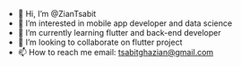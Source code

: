 - 👋 Hi, I’m @ZianTsabit
- 👀 I’m interested in mobile app developer and data science
- 🌱 I’m currently learning flutter and back-end developer
- 💞️ I’m looking to collaborate on flutter project
- 📫 How to reach me email: tsabitghazian@gmail.com

